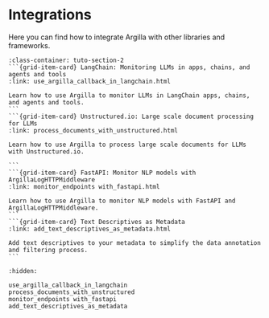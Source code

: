 # Integrations

Here you can find how to integrate Argilla with other libraries and frameworks.

````{grid}  1 1 3 3
:class-container: tuto-section-2
```{grid-item-card} LangChain: Monitoring LLMs in apps, chains, and agents and tools
:link: use_argilla_callback_in_langchain.html

Learn how to use Argilla to monitor LLMs in LangChain apps, chains, and agents and tools.
```
```{grid-item-card} Unstructured.io: Large scale document processing for LLMs
:link: process_documents_with_unstructured.html

Learn how to use Argilla to process large scale documents for LLMs with Unstructured.io.

```
```{grid-item-card} FastAPI: Monitor NLP models with ArgillaLogHTTPMiddleware
:link: monitor_endpoints with_fastapi.html

Learn how to use Argilla to monitor NLP models with FastAPI and ArgillaLogHTTPMiddleware.
```
```{grid-item-card} Text Descriptives as Metadata
:link: add_text_descriptives_as_metadata.html

Add text descriptives to your metadata to simplify the data annotation and filtering process.
```
````

```{toctree}
:hidden:

use_argilla_callback_in_langchain
process_documents_with_unstructured
monitor_endpoints with_fastapi
add_text_descriptives_as_metadata
```